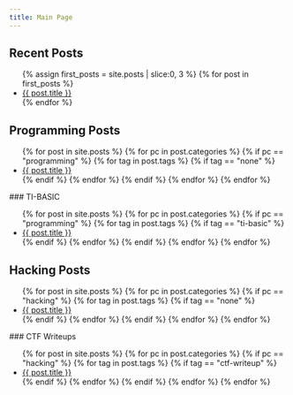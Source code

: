 ```yaml
---
title: Main Page
---
```


## Recent Posts
<ul>
{% assign first_posts = site.posts | slice:0, 3 %}
{% for post in first_posts %}
	<li><a href="{{ post.url }}">{{ post.title }}</a></li>
{% endfor %}
</ul>

## Programming Posts
<ul>
{% for post in site.posts %}
    {% for pc in post.categories %}
      {% if pc == "programming" %}
		{% for tag in post.tags %}
		  {% if tag == "none" %}
			<li><a href="{{ post.url }}">{{ post.title }}</a></li>
		  {% endif %}
		{% endfor %}
      {% endif %}
    {% endfor %}
  {% endfor %}
</ul>
### TI-BASIC
<ul>
  {% for post in site.posts %}
    {% for pc in post.categories %}
      {% if pc == "programming" %}
		{% for tag in post.tags %}
		  {% if tag == "ti-basic" %}
			<li><a href="{{ post.url }}">{{ post.title }}</a></li>
		  {% endif %}
		{% endfor %}
      {% endif %}
    {% endfor %}
  {% endfor %}
</ul>

## Hacking Posts
<ul>
  {% for post in site.posts %}
    {% for pc in post.categories %}
      {% if pc == "hacking" %}
		{% for tag in post.tags %}
		  {% if tag == "none" %}
			<li><a href="{{ post.url }}">{{ post.title }}</a></li>
		  {% endif %}
		{% endfor %}
      {% endif %}
    {% endfor %}
  {% endfor %}
</ul>
### CTF Writeups
<ul>
  {% for post in site.posts %}
    {% for pc in post.categories %}
      {% if pc == "hacking" %}
		{% for tag in post.tags %}
		  {% if tag == "ctf-writeup" %}
			<li><a href="{{ post.url }}">{{ post.title }}</a></li>
		  {% endif %}
		{% endfor %}
      {% endif %}
    {% endfor %}
  {% endfor %}
</ul>